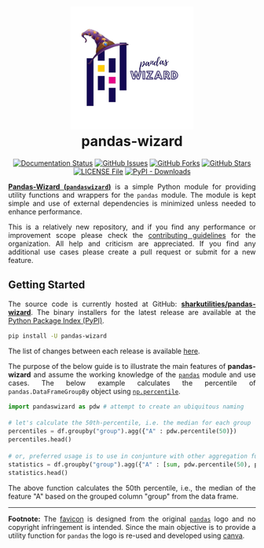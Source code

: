 <h1 align = "center">
  <img alt = "favicon" src = "favicon.png" height = 250px><br>
  pandas-wizard
</h1>

<div align = "center">

[![Documentation Status](https://readthedocs.org/projects/pandas-wizard/badge/?version=latest)](https://pandas-wizard.readthedocs.io/en/latest/?badge=latest)
[![GitHub Issues](https://img.shields.io/github/issues/sharkutilities/pandas-wizard?style=plastic)](https://github.com/sharkutilities/pandas-wizard/issues)
[![GitHub Forks](https://img.shields.io/github/forks/sharkutilities/pandas-wizard?style=plastic)](https://github.com/sharkutilities/pandas-wizard/network)
[![GitHub Stars](https://img.shields.io/github/stars/sharkutilities/pandas-wizard?style=plastic)](https://github.com/sharkutilities/pandas-wizard/stargazers)
[![LICENSE File](https://img.shields.io/github/license/sharkutilities/pandas-wizard?style=plastic)](https://github.com/sharkutilities/pandas-wizard/blob/master/LICENSE)
[![PyPI - Downloads](https://img.shields.io/pypi/dm/pandas-wizard)](https://pypistats.org/packages/pandas-wizard)



</div>

<div align = "justify">

[**Pandas-Wizard (`pandaswizard`)**](https://github.com/sharkutilities/pandas-wizard) is a simple Python module for providing
utility functions and wrappers for the `pandas` module. The module is kept simple and use of external dependencies is minimized
unless needed to enhance performance.

This is a relatively new repository, and if you find any performance or improvement scope please check the
[contributing guidelines](https://github.com/sharkutilities/.github/blob/master/.github/CONTRIBUTING.md) for the organization.
All help and criticism are appreciated. If you find any additional use cases please create a pull request or submit for a
new feature.

## Getting Started

The source code is currently hosted at GitHub: [**sharkutilities/pandas-wizard**](https://github.com/sharkutilities/pandas-wizard).
The binary installers for the latest release are available at the [Python Package Index (PyPI)](https://pypi.org/project/pandas-wizard/).

```bash
pip install -U pandas-wizard
```

The list of changes between each release is available [here](./CHANGELOG.md).

The purpose of the below guide is to illustrate the main features of **pandas-wizard** and assume the working knowledge of
the [`pandas`](https://pypi.org/project/pandas/) module and use cases. The below example calculates the percentile of
`pandas.DataFrameGroupBy` object using [`np.percentile`](https://numpy.org/doc/stable/reference/generated/numpy.percentile.html).

```python
import pandaswizard as pdw # attempt to create an ubiquitous naming

# let's calculate the 50th-percentile, i.e. the median for each group
percentiles = df.groupby("group").agg({"A" : pdw.percentile(50)})
percentiles.head()

# or, preferred usage is to use in conjunture with other aggregation function like
statistics = df.groupby("group").agg({"A" : [sum, pdw.percentile(50), pdw.quantile(0.95)]})
statistics.head()
```

The above function calculates the 50th percentile, i.e., the median of the feature "A" based on the grouped column "group" from the data frame.

---

**Footnote:** The [favicon](./favicon.png) is designed from the original [`pandas`](https://pandas.pydata.org/static/img/pandas.svg) logo and no
copyright infringement is intended. Since the main objective is to provide a utility function for `pandas` the logo is re-used and developed
using [canva](https://www.canva.com/).

</div>
